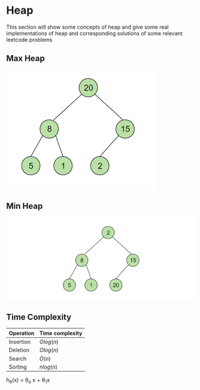 # Heap
This section will show some concepts of heap and give some real implementations of heap and corresponding solutions of some relevant leetcode problems


## Max Heap
![image](https://github.com/lyb1234567/CS_Self_Study/blob/master/Data%20Structre%20and%20Algorithm/Heap/image/Max_Heap.PNG?raw=true)

## Min Heap
![image](https://github.com/lyb1234567/CS_Self_Study/blob/master/Data%20Structre%20and%20Algorithm/Heap/image/Min_Heap.PNG?raw=true)

## Time Complexity
| Operation | Time complexity |
| --------- | --------------- |
| Insertion | $Olog(n)$       |
| Deletion  | $Olog(n)$       |
| Search    | $O(n)$          |
| Sorting   | $nlog(n)$       |
h<sub>&theta;</sub>(x) = &theta;<sub>o</sub> x + &theta;<sub>1</sub>x